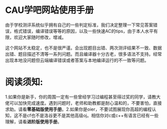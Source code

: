 # CAU学吧网站使用手册

​	由于学校测评系统似乎拥有自己的一些判定标准，我们决定整理一下常见答案错误，格式错误，编译错误等等的原因，以及一些快速AC的tips，由于本人水平有限，欢迎大家随时修改，增减。

​	这个网站不太稳定，也不是很严谨。会出现题目出错、两次测评结果不一致、数据出错、题目描述不清等一系列问题。而且编译器十分古老，很多语法不支持。经常出现本地没问题但云端编译错误或者答案与本地编译运行的不一致等问题。

# 阅读须知:

​	1.如果你是新手，你的周围一定有一些曾经学习过编程甚至得过奖的同学，请教大佬可以加快完成速度。遇到问题时，老师和助教都是耐心温和的，不要害怕，直接求助。请看**零基础版使用手册**。
​	2.如果你是oier，不要试图展现你高超的编程认知，这不是cf也不是洛谷更不是其他高级oj。相信你对c或c++有语言已经有一些理解，请看**进阶版使用手册**。
